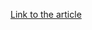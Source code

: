 [Link to the article](https://www.fireeye.com/blog/threat-research/2016/02/greater_visibilityt.html)
